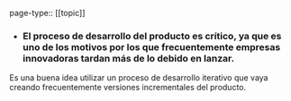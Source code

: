 page-type:: [[topic]]
- ### El proceso de desarrollo del producto es crítico, ya que es uno de los motivos por los que frecuentemente empresas innovadoras tardan más de lo debido en lanzar.

Es una buena idea utilizar un proceso de desarrollo iterativo que vaya creando frecuentemente versiones incrementales del producto.


